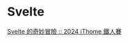 # Svelte

[Svelte 的奇妙冒險 :: 2024 iThome 鐵人賽](https://ithelp.ithome.com.tw/users/20159893/ironman/7477)




